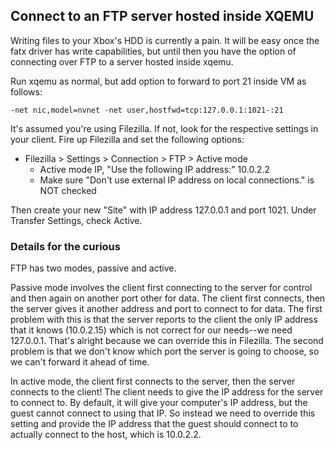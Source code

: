 ## Connect to an FTP server hosted inside XQEMU
Writing files to your Xbox's HDD is currently a pain. It will be easy once the
fatx driver has write capabilities, but until then you have the option of
connecting over FTP to a server hosted inside xqemu.

Run xqemu as normal, but add option to forward to port 21 inside VM as follows:

	-net nic,model=nvnet -net user,hostfwd=tcp:127.0.0.1:1021-:21

It's assumed you're using Filezilla. If not, look for the respective settings in
your client. Fire up Filezilla and set the following options:

* Filezilla > Settings > Connection > FTP > Active mode
  * Active mode IP, "Use the following IP address:" 10.0.2.2
  * Make sure "Don't use external IP address on local connections." is NOT checked

Then create your new "Site" with IP address 127.0.0.1 and port 1021. Under Transfer Settings, check Active.

### Details for the curious
FTP has two modes, passive and active.

Passive mode involves the client first connecting to the server for control and
then again on another port other for data. The client first connects, then the
server gives it another address and port to connect to for data. The first
problem with this is that the server reports to the client the only IP address
that it knows (10.0.2.15) which is not correct for our needs--we need 127.0.0.1.
That's alright because we can override this in Filezilla. The second problem is
that we don't know which port the server is going to choose, so we can't forward
it ahead of time.

In active mode, the client first connects to the server, then the server
connects to the client! The client needs to give the IP address for the server
to connect to. By default, it will give your computer's IP address, but the
guest cannot connect to using that IP. So instead we need to override this
setting and provide the IP address that the guest should connect to to actually
connect to the host, which is 10.0.2.2.
